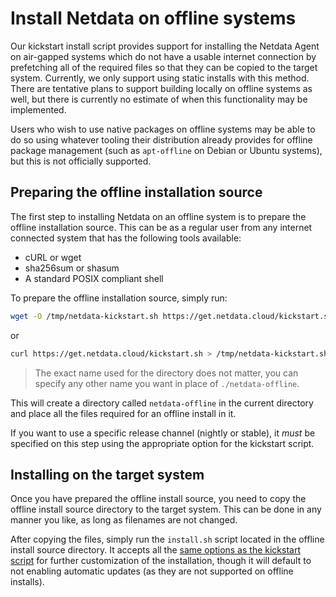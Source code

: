 # Install Netdata on offline systems

Our kickstart install script provides support for installing the Netdata Agent on air-gapped systems which do not have a
 usable internet connection by prefetching all of the required files so that they can be copied to the target system.
Currently, we only support using static installs with this method. There are tentative plans to support building
 locally on offline systems as well, but there is currently no estimate of when this functionality may be implemented.

Users who wish to use native packages on offline systems may be able to do so using whatever tooling their
 distribution already provides for offline package management (such as `apt-offline` on Debian or Ubuntu systems),
 but this is not officially supported.

## Preparing the offline installation source

The first step to installing Netdata on an offline system is to prepare the offline installation source. This can
be as a regular user from any internet connected system that has the following tools available:

- cURL or wget
- sha256sum or shasum
- A standard POSIX compliant shell

To prepare the offline installation source, simply run:

```bash
wget -O /tmp/netdata-kickstart.sh https://get.netdata.cloud/kickstart.sh && sh /tmp/netdata-kickstart.sh --prepare-offline-install-source ./netdata-offline
```

or

```bash
curl https://get.netdata.cloud/kickstart.sh > /tmp/netdata-kickstart.sh && sh /tmp/netdata-kickstart.sh --prepare-offline-install-source ./netdata-offline
```

> The exact name used for the directory does not matter, you can specify any other name you want in place of `./netdata-offline`.

This will create a directory called `netdata-offline` in the current directory and place all the files required for an offline install in it.

If you want to use a specific release channel (nightly or stable), it _must_ be specified on this step using the
appropriate option for the kickstart script.

## Installing on the target system

Once you have prepared the offline install source, you need to copy the offline install source directory to the
target system. This can be done in any manner you like, as long as filenames are not changed.

After copying the files, simply run the `install.sh` script located in the
offline install source directory. It accepts all the [same options as the kickstart script](/packaging/installer/methods/kickstart.md#optional-parameters-to-alter-your-installation) for further
customization of the installation, though it will default to not enabling automatic updates (as they are not
supported on offline installs).
<!--stackedit_data:
eyJoaXN0b3J5IjpbLTE2NDMxMzU1MTRdfQ==
-->